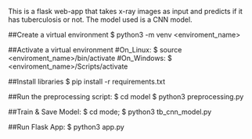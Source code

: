 This is a flask web-app that takes x-ray images as input and predicts if it has tuberculosis or not.
The model used is a CNN model.

##Create a virtual environment
    $ python3 -m venv <enviroment_name>

##Activate a virtual environment
    #On_Linux:
        $ source <enviroment_name>/bin/activate
    #On_Windows:
        $ <enviroment_name>/Scripts/activate

##Install libraries
    $ pip install -r requirements.txt

##Run the preprocessing script:
    $ cd model
    $ python3 preprocessing.py

##Train & Save Model:
    $ cd mode;
    $ python3 tb_cnn_model.py

##Run Flask App:
    $ python3 app.py